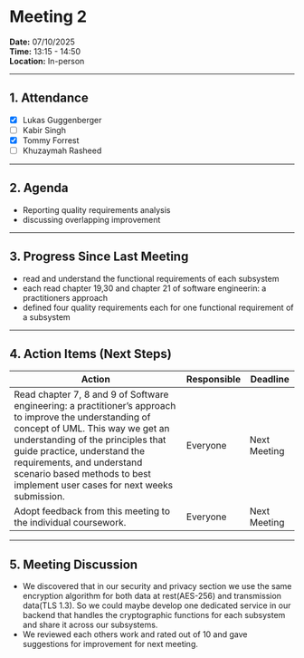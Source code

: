 # Meeting 2

**Date:** 07/10/2025  
**Time:** 13:15 - 14:50  
**Location:** In-person  

---

## 1. Attendance
- [x] Lukas Guggenberger
- [ ] Kabir Singh
- [x] Tommy Forrest
- [ ] Khuzaymah Rasheed

---

## 2. Agenda
- Reporting quality requirements analysis
- discussing overlapping improvement

---

## 3. Progress Since Last Meeting
- read and understand the functional requirements of each subsystem
- each read chapter 19,30 and chapter 21 of software engineerin: a practitioners approach 
- defined four quality requirements each for one functional requirement of a subsystem

---

## 4. Action Items (Next Steps)
| Action | Responsible | Deadline |
|--------|-------------|----------|
| Read chapter 7, 8 and 9 of Software engineering: a practitioner’s approach to improve the understanding of concept of UML. This way we get an understanding of the principles that guide practice, understand the requirements, and understand scenario based methods to best implement user cases for next weeks submission.| Everyone | Next Meeting |
| Adopt feedback from this meeting to the individual coursework. | Everyone | Next Meeting |

---

## 5. Meeting Discussion
- We discovered that in our security and privacy section we use the same encryption algorithm for both data at rest(AES-256) and transmission data(TLS 1.3). So we could maybe develop one dedicated service in our backend that handles the cryptographic functions for each subsystem and share it across our subsystems. 
- We reviewed each others work and rated out of 10 and gave suggestions for improvement for next meeting.
